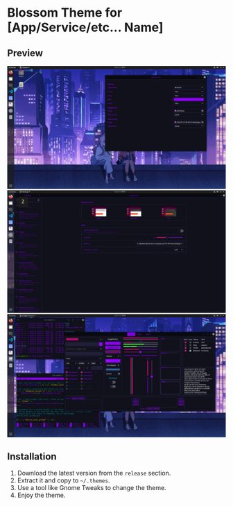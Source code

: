 # Blossom Theme for [App/Service/etc... Name]

## Preview
![](./screenshot01.png)
![](./screenshot02.png)
![](./screenshot03.png)

## Installation
1. Download the latest version from the ```release``` section.
2. Extract it and copy to ```~/.themes```.
3. Use a tool like Gnome Tweaks to change the theme.
4. Enjoy the theme.
